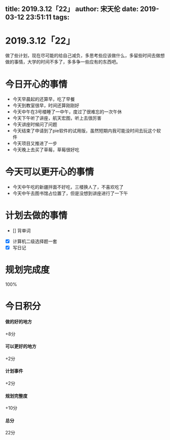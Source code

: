 title: 2019.3.12「22」
author: 宋天伦
date: 2019-03-12 23:51:11
tags:
---
# 2019.3.12「22」
做了些计划，现在尽可能的给自己减负，多思考些应该做什么，多留些时间去做想做的事情，大学的时间不多了，多多争一些应有的东西吧。

# 今日开心的事情
* 今天早晨起的还算早，吃了早餐
* 今天到教室很早，时间还算刚刚好
* 今天中午在3号楼睡了一中午，度过了很难忘的一次午休
* 今天下午听了讲座，航天宏图，听上去很厉害
* 今天讲座时候问了问题
* 今天结束了申请到了pie软件的试用版，虽然短期内我可能没时间去玩这个软件
* 今天项目又推进了一步
* 今天晚上去买了草莓，草莓很好吃


# 今天可以更开心的事情
* 今天中午吃的新疆拌面不好吃，三楼换人了，不喜欢吃了
* 今天中午去图书馆占位置了，但是没想到讲座进行了一下午

# 计划去做的事情
* [] 背单词
* [x] 计算机二级选择题一套
* [x] 写日记

# 规划完成度
100%

# 今日积分
#### 做的好的地方
+8分
#### 可以更好的地方
+2分
#### 计划事件
+2分
#### 规划完整度
+10分
#### 总分
22分
